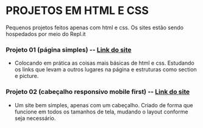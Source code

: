 
# PROJETOS EM HTML E CSS

Pequenos projetos feitos apenas com html e css. Os sites estão sendo hospedados por meio do Repl.it

### Projeto 01 (página simples) -- [Link do site](https://projeto-01-site-simples.nenacarvalho.repl.co/)
- Colocando em prática as coisas mais básicas de html e css. Estudando os links que levam a outros lugares na página e estruturas como section e picture.

### Projeto 02 (cabeçalho responsivo mobile first) -- [Link do site](https://projeto-02-cabecalho-responsivo.nenacarvalho.repl.co/)  
- Um site bem simples, apenas com um cabeçalho. Criado de forma que funcione em todos os tamanhos de tela, mudando o layout conforme seja necessário.  
